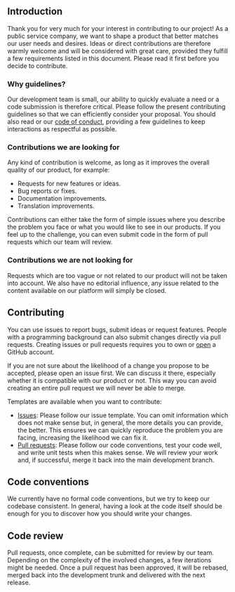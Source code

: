 ## Introduction

Thank you for very much for your interest in contributing to our project! As a public service company, we want to shape a product that better matches our user needs and desires. Ideas or direct contributions are therefore warmly welcome and will be considered with great care, provided they fulfill a few requirements listed in this document. Please read it first before you decide to contribute.

### Why guidelines?

Our development team is small, our ability to quickly evaluate a need or a code submission is therefore critical. Please follow the present contributing guidelines so that we can efficiently consider your proposal. You should also read or our [code of conduct](CODE_OF_CONDUCT.md), providing a few guidelines to keep interactions as respectful as possible.

### Contributions we are looking for

Any kind of contribution is welcome, as long as it improves the overall quality of our product, for example:

* Requests for new features or ideas.
* Bug reports or fixes.
* Documentation improvements.
* Translation improvements.

Contributions can either take the form of simple issues where you describe the problem you face or what you would like to see in our products. If you feel up to the challenge, you can even submit code in the form of pull requests which our team will review.

### Contributions we are not looking for

Requests which are too vague or not related to our product will not be taken into account. We also have no editorial influence, any issue related to the content available on our platform will simply be closed.

## Contributing

You can use issues to report bugs, submit ideas or request features. People with a programming background can also submit changes directly via pull requests. Creating issues or pull requests requires you to own or [open](https://github.com/join) a GitHub account.

If you are not sure about the likelihood of a change you propose to be accepted, please open an issue first. We can discuss it there, especially whether it is compatible with our product or not. This way you can avoid creating an entire pull request we will never be able to merge.

Templates are available when you want to contribute:

* [Issues](https://github.com/SRGSSR/srgdataprovider-ios/issues/new): Please follow our issue template. You can omit information which does not make sense but, in general, the more details you can provide, the better. This ensures we can quickly reproduce the problem you are facing, increasing the likelihood we can fix it. 
* [Pull requests](https://github.com/SRGSSR/srgdataprovider-ios/compare): Please follow our code conventions, test your code well, and write unit tests when this makes sense. We will review your work and, if successful, merge it back into the main development branch.

## Code conventions

We currently have no formal code conventions, but we try to keep our codebase consistent. In general, having a look at the code itself should be enough for you to discover how you should write your changes.

## Code review

Pull requests, once complete, can be submitted for review by our team. Depending on the complexity of the involved changes, a few iterations might be needed. Once a pull request has been approved, it will be rebased, merged back into the development trunk and delivered with the next release.
